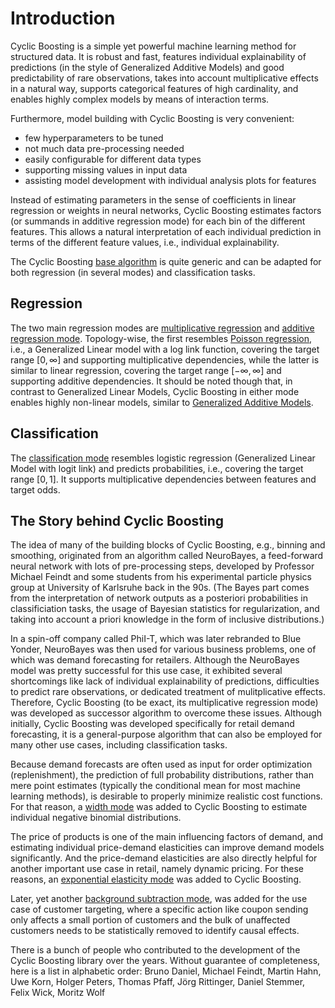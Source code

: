# Introduction

Cyclic Boosting is a simple yet powerful machine learning method for structured
data. It is robust and fast, features individual explainability of predictions
(in the style of Generalized Additive Models) and good predictability of rare
observations, takes into account multiplicative effects in a natural way,
supports categorical features of high cardinality, and enables highly complex
models by means of interaction terms.

Furthermore, model building with Cyclic Boosting is very convenient:
* few hyperparameters to be tuned
* not much data pre-processing needed
* easily configurable for different data types
* supporting missing values in input data
* assisting model development with individual analysis plots for features

Instead of estimating parameters in the sense of coefficients in linear
regression or weights in neural networks, Cyclic Boosting estimates factors (or
summands in additive regression mode) for each bin of the different features.
This allows a natural interpretation of each individual prediction in terms of
the different feature values, i.e., individual explainability.

The Cyclic Boosting [base algorithm](https://cyclic-boosting.readthedocs.io/en/latest/cyclic_boosting.html#module-cyclic_boosting.base)
is quite generic and can be adapted for both regression (in several modes) and
classification tasks.

Regression
----------

The two main regression modes are [multiplicative regression](https://cyclic-boosting.readthedocs.io/en/latest/cyclic_boosting.html#module-cyclic_boosting.regression)
and [additive regression mode](https://cyclic-boosting.readthedocs.io/en/latest/cyclic_boosting.html#module-cyclic_boosting.location).
Topology-wise, the first resembles [Poisson regression](https://scikit-learn.org/stable/modules/generated/sklearn.linear_model.PoissonRegressor.html),
i.e., a Generalized Linear model with a log link function, covering the target
range $[0, \infty]$ and supporting multiplicative dependencies, while the
latter is similar to linear regression, covering the target range
$[-\infty, \infty]$ and supporting additive dependencies. It should be noted
though that, in contrast to Generalized Linear Models, Cyclic Boosting in
either mode enables highly non-linear models, similar to
[Generalized Additive Models](https://en.wikipedia.org/wiki/Generalized_additive_model).

Classification
--------------

The [classification mode](https://cyclic-boosting.readthedocs.io/en/latest/cyclic_boosting.html#module-cyclic_boosting.classification)
resembles logistic regression (Generalized Linear Model with logit link) and
predicts probabilities, i.e., covering the target range $[0, 1]$. It supports
multiplicative dependencies between features and target odds.

The Story behind Cyclic Boosting
--------------------------------

The idea of many of the building blocks of Cyclic Boosting, e.g., binning and
smoothing, originated from an algorithm called NeuroBayes, a feed-forward
neural network with lots of pre-processing steps, developed by Professor
Michael Feindt and some students from his experimental particle physics group
at University of Karlsruhe back in the 90s. (The Bayes part comes from the
interpretation of network outputs as a posteriori probabilities in
classificiation tasks, the usage of Bayesian statistics for regularization, and
taking into account a priori knowledge in the form of inclusive distributions.)

In a spin-off company called PhiI-T, which was later rebranded to Blue Yonder,
NeuroBayes was then used for various business problems, one of which was demand
forecasting for retailers. Although the NeuroBayes model was pretty successful
for this use case, it exhibited several shortcomings like lack of individual
explainability of predictions, difficulties to predict rare observations, or
dedicated treatment of mulitplicative effects. Therefore, Cyclic Boosting (to
be exact, its multiplicative regression mode) was developed as successor
algorithm to overcome these issues. Although initially, Cyclic Boosting was
developed specifically for retail demand forecasting, it is a general-purpose
algorithm that can also be employed for many other use cases, including
classification tasks.

Because demand forecasts are often used as input for order optimization
(replenishment), the prediction of full probability distributions, rather than
mere point estimates (typically the conditional mean for most machine learning
methods), is desirable to properly minimize realistic cost functions. For that
reason, a [width mode](https://cyclic-boosting.readthedocs.io/en/latest/cyclic_boosting.html#module-cyclic_boosting.nbinom)
was added to Cyclic Boosting to estimate individual negative binomial
distributions.

The price of products is one of the main influencing factors of demand, and
estimating individual price-demand elasticities can improve demand models
significantly. And the price-demand elasticities are also directly helpful for
another important use case in retail, namely dynamic pricing. For these
reasons, an [exponential elasticity mode](https://cyclic-boosting.readthedocs.io/en/latest/cyclic_boosting.html#module-cyclic_boosting.price)
was added to Cyclic Boosting.

Later, yet another [background subtraction mode](https://cyclic-boosting.readthedocs.io/en/latest/cyclic_boosting.html#module-cyclic_boosting.GBSregression),
was added for the use case of customer targeting, where a specific action like
coupon sending only affects a small portion of customers and the bulk of
unaffected customers needs to be statistically removed to identify causal
effects.

There is a bunch of people who contributed to the development of the Cyclic
Boosting library over the years. Without guarantee of completeness, here is a
list in alphabetic order: Bruno Daniel, Michael Feindt, Martin Hahn, Uwe Korn,
Holger Peters, Thomas Pfaff, Jörg Rittinger, Daniel Stemmer, Felix Wick, Moritz
Wolf